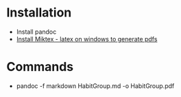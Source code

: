 # Installation
* Install pandoc
* [Install Miktex - latex on windows to generate pdfs](https://miktex.org/faq/)

# Commands
* pandoc -f markdown  HabitGroup.md -o HabitGroup.pdf
